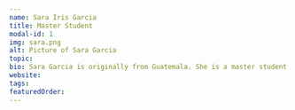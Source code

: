 ```yaml
---
name: Sara Iris Garcia
title: Master Student
modal-id: 1
img: sara.png      
alt: Picture of Sara Garcia
topic: 
bio: Sara Garcia is originally from Guatemala. She is a master student at Coventry University. Her interest focuses on the application of AI in the medical field specifically in the use of meta-learning.
website: 
tags: 
featuredOrder: 
---
```

